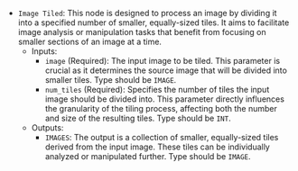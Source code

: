 - `Image Tiled`: This node is designed to process an image by dividing it into a specified number of smaller, equally-sized tiles. It aims to facilitate image analysis or manipulation tasks that benefit from focusing on smaller sections of an image at a time.
    - Inputs:
        - `image` (Required): The input image to be tiled. This parameter is crucial as it determines the source image that will be divided into smaller tiles. Type should be `IMAGE`.
        - `num_tiles` (Required): Specifies the number of tiles the input image should be divided into. This parameter directly influences the granularity of the tiling process, affecting both the number and size of the resulting tiles. Type should be `INT`.
    - Outputs:
        - `IMAGES`: The output is a collection of smaller, equally-sized tiles derived from the input image. These tiles can be individually analyzed or manipulated further. Type should be `IMAGE`.
